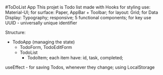 #ToDoList App
This projet is Todo list made with Hooks
for styling use: Material-UI; for surface: Paper, AppBar + Toolbar; for layout: Grid; for Data Display: Typography;
responsive; 
5 functional components; 
for key use UUID - universally unique identifier

Structure:
- TodoApp (managing the state)
  - TodoForm, TodoEditForm
  - TodoList
    - TodoItem; each item have: id, task, completed;

useEffect - for saving Todos, whenever they change; using LocalStorage
